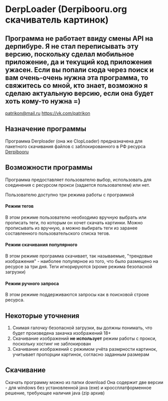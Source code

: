 # DerpLoader (Derpibooru.org скачиватель картинок)

## Программа не работает ввиду смены API на дерпибуре. Я не стал переписывать эту версию, поскольку сделал мобильное приложение, да и текущий код приложения ужасен. Если вы попали сюда через поиск и вам очень-очень нужна эта программа, то свяжитесь со мной, кто знает, возможно я сделаю актуальную версию, если она будет хоть кому-то нужна =) 
patrikon@mail.ru
https://vk.com/patrikon

## Назначение программы

Программа Derploader (она же ClopLoader) предназначена для пакетного скачивания файлов с заблокированного в РФ ресурса [Derpibooru](http://derpibooru.org)

## Возможности программы

Программа предоставляет пользователю выбор, использовать для соединения с ресурсом прокси (задается пользователем) или нет.

Пользователю доступно три режима работы с программой

#### Режим тегов
В этом режиме пользователю необходимо вручную выбрать или прописать теги, по которым он хочет скачать картинки. Можно прописывать из вручную, а можно выбирать теги из заранее составленного пользовательского списка тегов.

#### Режим скачивания популярного
В этом режиме программа скачивает, так называемые, "трендовые изображения" - наиболее популярное из того, что было размещено на ресурсе за три дня. Теги игнорируются (кроме режима безопасной загрузки)

#### Режим ручного запроса
В этом режиме поддерживаются запросы как в поисковой строке ресурса.

## Некоторые уточнения
1. Снимая галочку безопасной загрузки, вы должны понимать, что будет произведена закачка изображений 18+
2. Скачивание изображений **не использует** режим работы с прокси, поскольку хостинг не заблокирован
3. Скачивание изображений с режимом учёта размрности картинок, учитывает пропорции картинок, согласно заданным размерам

## Скачивание
Скачать программу можно из папки download
Она содержит две версии - для windows без установленной java (exe) и кроссплатформенное решение, требующее наличия java (zip архив)

